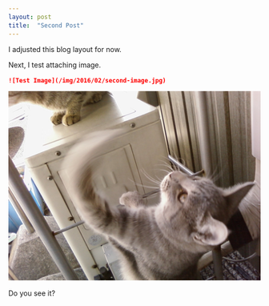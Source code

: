 ```yaml
---
layout: post
title:  "Second Post"
---
```

I adjusted this blog layout for now.

Next, I test attaching image.

```markdown
![Test Image](/img/2016/02/second-image.jpg)
```

![Test Image](/img/2016/02/second-image.jpg)

Do you see it?